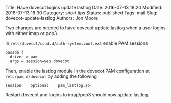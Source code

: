 Title: Have dovecot logins update lastlog
Date: 2016-07-13 18:20
Modified: 2016-07-13 18:30
Category: short tips
Status: published
Tags: mail
Slug: dovecot-update-lastlog
Authors: Jon Moore

Two changes are needed to have dovecot update lastlog when a user logins with either imap or pop3.

In `/etc/dovecot/cond.d/auth-system.conf.ext` enable PAM sessions

    passdb {
      driver = pam
      args = session=yes dovecot
      
Then, enable the lastlog module in the dovecot PAM configuration at `/etc/pam.d/dovecot` by adding the following

    session    optional    pam_lastlog.so
    
Restart dovecot and logins to imap/pop3 should now update lastlog.
